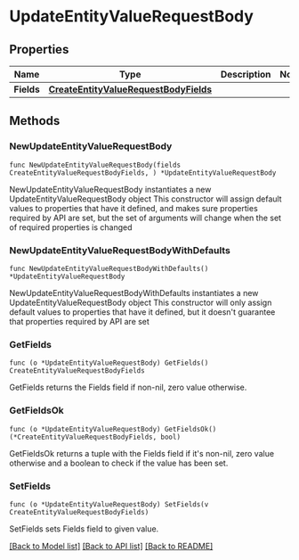 # UpdateEntityValueRequestBody

## Properties

Name | Type | Description | Notes
------------ | ------------- | ------------- | -------------
**Fields** | [**CreateEntityValueRequestBodyFields**](CreateEntityValueRequestBodyFields.md) |  | 

## Methods

### NewUpdateEntityValueRequestBody

`func NewUpdateEntityValueRequestBody(fields CreateEntityValueRequestBodyFields, ) *UpdateEntityValueRequestBody`

NewUpdateEntityValueRequestBody instantiates a new UpdateEntityValueRequestBody object
This constructor will assign default values to properties that have it defined,
and makes sure properties required by API are set, but the set of arguments
will change when the set of required properties is changed

### NewUpdateEntityValueRequestBodyWithDefaults

`func NewUpdateEntityValueRequestBodyWithDefaults() *UpdateEntityValueRequestBody`

NewUpdateEntityValueRequestBodyWithDefaults instantiates a new UpdateEntityValueRequestBody object
This constructor will only assign default values to properties that have it defined,
but it doesn't guarantee that properties required by API are set

### GetFields

`func (o *UpdateEntityValueRequestBody) GetFields() CreateEntityValueRequestBodyFields`

GetFields returns the Fields field if non-nil, zero value otherwise.

### GetFieldsOk

`func (o *UpdateEntityValueRequestBody) GetFieldsOk() (*CreateEntityValueRequestBodyFields, bool)`

GetFieldsOk returns a tuple with the Fields field if it's non-nil, zero value otherwise
and a boolean to check if the value has been set.

### SetFields

`func (o *UpdateEntityValueRequestBody) SetFields(v CreateEntityValueRequestBodyFields)`

SetFields sets Fields field to given value.



[[Back to Model list]](../README.md#documentation-for-models) [[Back to API list]](../README.md#documentation-for-api-endpoints) [[Back to README]](../README.md)


